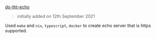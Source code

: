 [do-tht-echo](../do-tht-echo)
> initially added on 12th September 2021

Used `make` and `nix`, `typescript`, `docker` to create echo server that is https supported.
